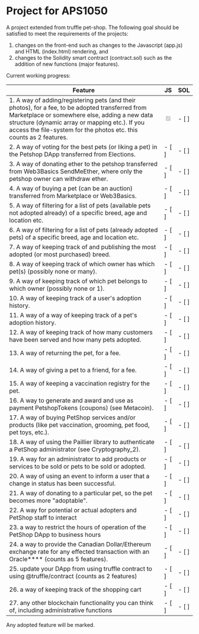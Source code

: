 # Project for APS1050

A project extended from truffle pet-shop. The following goal should be satisfied to meet the requirements of the projects:

1. changes on the front-end such as changes to the Javascript (app.js) and HTML (index.html) rendering, and
1. changes to the Solidity smart contract (contract.sol) such as the addition of new functions (major features).

Current working progress:

| Feature                                                                                                                                                                                                                                                                    | JS      | SOL     |
| -------------------------------------------------------------------------------------------------------------------------------------------------------------------------------------------------------------------------------------------------------------------------- | ------- | ------- |
| 1. A way of adding/registering pets (and their photos), for a fee, to be adopted transferred from Marketplace or somewhere else, adding a new data structure (dynamic array or mapping etc.). If you access the file-system for the photos etc. this counts as 2 features. | <input type="checkbox" disabled checked /> | - [ ] |
| 2. A way of voting for the best pets (or liking a pet) in the Petshop DApp transferred from Elections.                                                                                                                                                                     | - [ ] | - [ ] |
| 3. A way of donating ether to the petshop transferred from Web3Basics SendMeEther, where only the petshop owner can withdraw ether.                                                                                                                                        | - [ ] | - [ ] |
| 4. A way of buying a pet (can be an auction) transferred from Marketplace or Web3Basics.                                                                                                                                                                                   | - \[ \] | - \[ \] |
| 5. A way of filtering for a list of pets (available pets not adopted already) of a specific breed, age and location etc.                                                                                                                                                   | - \[ \] | - \[ \] |
| 6. A way of filtering for a list of pets (already adopted pets) of a specific breed, age and location etc.                                                                                                                                                                 | - \[ \] | - \[ \] |
| 7. A way of keeping track of and publishing the most adopted (or most purchased) breed.                                                                                                                                                                                    | - \[ \] | - \[ \] |
| 8. A way of keeping track of which owner has which pet(s) (possibly none or many).                                                                                                                                                                                         | - \[ \] | - \[ \] |
| 9. A way of keeping track of which pet belongs to which owner (possibly none or 1).                                                                                                                                                                                        | - \[ \] | - \[ \] |
| 10. A way of keeping track of a user's adoption history.                                                                                                                                                                                                                   | - \[ \] | - \[ \] |
| 11. A way of a way of keeping track of a pet's adoption history.                                                                                                                                                                                                           | - \[ \] | - \[ \] |
| 12. A way of keeping track of how many customers have been served and how many pets adopted.                                                                                                                                                                               | - \[ \] | - \[ \] |
| 13. A way of returning the pet, for a fee.                                                                                                                                                                                                                                 | - \[ \] | - \[ \] |
| 14. A way of giving a pet to a friend, for a fee.                                                                                                                                                                                                                          | - \[ \] | - \[ \] |
| 15. A way of keeping a vaccination registry for the pet.                                                                                                                                                                                                                   | - \[ \] | - \[ \] |
| 16. A way to generate and award and use as payment PetshopTokens (coupons) (see Metacoin).                                                                                                                                                                                 | - \[ \] | - \[ \] |
| 17. A way of buying PetShop services and/or products (like pet vaccination, grooming, pet food, pet toys, etc.).                                                                                                                                                           | - \[ \] | - \[ \] |
| 18. A way of using the Paillier library to authenticate a PetShop administrator (see Cryptography_2).                                                                                                                                                                      | - \[ \] | - \[ \] |
| 19. A way for an administrator to add products or services to be sold or pets to be sold or adopted.                                                                                                                                                                       | - \[ \] | - \[ \] |
| 20. A way of using an event to inform a user that a change in status has been successful.                                                                                                                                                                                  | - \[ \] | - \[ \] |
| 21. A way of donating to a particular pet, so the pet becomes more "adoptable".                                                                                                                                                                                            | - \[ \] | - \[ \] |
| 22. A way for potential or actual adopters and PetShop staff to interact                                                                                                                                                                                                   | - \[ \] | - \[ \] |
| 23. a way to restrict the hours of operation of the PetShop DApp to business hours                                                                                                                                                                                         | - \[ \] | - \[ \] |
| 24. a way to provide the Canadian Dollar/Ethereum exchange rate for any effected transaction with an Oracle\*\*\*\* (counts as 5 features).                                                                                                                                | - \[ \] | - \[ \] |
| 25. update your DApp from using truffle contract to using @truffle/contract (counts as 2 features)                                                                                                                                                                         | - \[ \] | - \[ \] |
| 26. a way of keeping track of the shopping cart                                                                                                                                                                                                                            | - \[ \] | - \[ \] |
| 27. any other blockchain functionality you can think of, including administrative functions                                                                                                                                                                                | - \[ \] | - \[ \] |

Any adopted feature will be marked.
